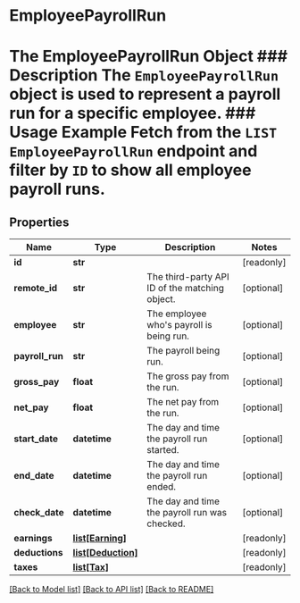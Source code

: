 # EmployeePayrollRun

# The EmployeePayrollRun Object ### Description The `EmployeePayrollRun` object is used to represent a payroll run for a specific employee.  ### Usage Example Fetch from the `LIST EmployeePayrollRun` endpoint and filter by `ID` to show all employee payroll runs.
## Properties
Name | Type | Description | Notes
------------ | ------------- | ------------- | -------------
**id** | **str** |  | [readonly] 
**remote_id** | **str** | The third-party API ID of the matching object. | [optional] 
**employee** | **str** | The employee who&#39;s payroll is being run. | [optional] 
**payroll_run** | **str** | The payroll being run. | [optional] 
**gross_pay** | **float** | The gross pay from the run. | [optional] 
**net_pay** | **float** | The net pay from the run. | [optional] 
**start_date** | **datetime** | The day and time the payroll run started. | [optional] 
**end_date** | **datetime** | The day and time the payroll run ended. | [optional] 
**check_date** | **datetime** | The day and time the payroll run was checked. | [optional] 
**earnings** | [**list[Earning]**](Earning.md) |  | [readonly] 
**deductions** | [**list[Deduction]**](Deduction.md) |  | [readonly] 
**taxes** | [**list[Tax]**](Tax.md) |  | [readonly] 

[[Back to Model list]](../README.md#documentation-for-models) [[Back to API list]](../README.md#documentation-for-api-endpoints) [[Back to README]](../README.md)


